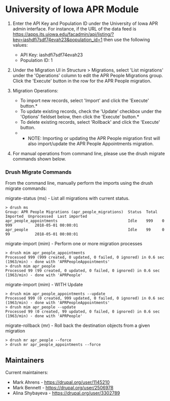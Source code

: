 # University of Iowa APR Module

1. Enter the API Key and Population ID under the University of Iowa APR admin interface. For instance, if the URL of the data feed is https://apps.its.uiowa.edu/facadmin/api/listing/?key=iashdfi7sdf74evah23&population_id=1 then use the following values:
   - API Key: iashdfi7sdf74evah23
   - Population ID: 1

2. Under the Migration UI in Structure > Migrations, select 'List migrations' under the 'Operations' column to edit the APR People Migrations group. Click the 'Execute' button in the row for the APR People migration.

3. Migration Operations:
   - To import new records, select 'Import' and click the 'Execute' button.*
   - To update existing records, check the 'Update' checkbox under the 'Options' fieldset below, then click the 'Execute' button.*
   - To delete existing records, select 'Rollback' and click the 'Execute' button.
   - * NOTE: Importing or updating the APR People migration first will also import/update the APR People Appointments migration.

4. For manual operations from command line, please use the drush migrate commands shown below.

### Drush Migrate Commands

From the command line, manually perform the imports using the drush migrate commands:

migrate-status (ms) - List all migrations with current status.
```
> drush ms
Group: APR People Migrations (apr_people_migrations)  Status  Total  Imported  Unprocessed  Last imported
apr_people_appointments                               Idle    999    0         999          2018-05-01 00:00:01
apr_people                                            Idle    99     0         99           2018-05-01 00:00:01
```
migrate-import (mim) - Perform one or more migration processes
```
> drush mim apr_people_appointments
Processed 999 (999 created, 0 updated, 0 failed, 0 ignored) in 0.6 sec (1963/min) - done with 'APRPeopleAppointments'
> drush mim apr_people
Processed 99 (99 created, 0 updated, 0 failed, 0 ignored) in 0.6 sec (1963/min) - done with 'APRPeople'
```
migrate-import (mim) - WITH Update
```
> drush mim apr_people_appointments --update
Processed 999 (0 created, 999 updated, 0 failed, 0 ignored) in 0.6 sec (1963/min) - done with 'APRPeopleAppointments'
> drush mim apr_people --update
Processed 99 (0 created, 99 updated, 0 failed, 0 ignored) in 0.6 sec (1963/min) - done with 'APRPeople'
```
migrate-rollback (mr) - Roll back the destination objects from a given migration
```
> drush mr apr_people --force
> drush mr apr_people_appointments --force
```

## Maintainers

Current maintainers:
 * Mark Ahrens - https://drupal.org/user/1145210
 * Mark Bennett - https://drupal.org/user/2506978
 * Alina Shybayeva - https://drupal.org/user/3302789
